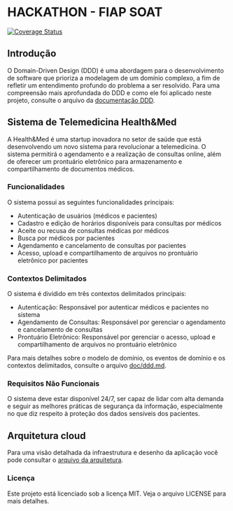 # HACKATHON - FIAP SOAT 

[![Coverage Status](https://coveralls.io/repos/github/kschltz/fiap-hackathon/badge.svg)](https://coveralls.io/github/kschltz/fiap-hackathon)

## Introdução

O Domain-Driven Design (DDD) é uma abordagem para o desenvolvimento de software que prioriza a modelagem de um domínio complexo, a fim de refletir um entendimento profundo do problema a ser resolvido. Para uma compreensão mais aprofundada do DDD e como ele foi aplicado neste projeto, consulte o arquivo da [documentação DDD](doc/ddd.md).

## Sistema de Telemedicina Health&Med

A Health&Med é uma startup inovadora no setor de saúde que está desenvolvendo um novo sistema para revolucionar a telemedicina. O sistema permitirá o agendamento e a realização de consultas online, além de oferecer um prontuário eletrônico para armazenamento e compartilhamento de documentos médicos.

### Funcionalidades

O sistema possui as seguintes funcionalidades principais:

- Autenticação de usuários (médicos e pacientes)
- Cadastro e edição de horários disponíveis para consultas por médicos
- Aceite ou recusa de consultas médicas por médicos
- Busca por médicos por pacientes
- Agendamento e cancelamento de consultas por pacientes
- Acesso, upload e compartilhamento de arquivos no prontuário eletrônico por pacientes

### Contextos Delimitados

O sistema é dividido em três contextos delimitados principais:

- Autenticação: Responsável por autenticar médicos e pacientes no sistema
- Agendamento de Consultas: Responsável por gerenciar o agendamento e cancelamento de consultas
- Prontuário Eletrônico: Responsável por gerenciar o acesso, upload e compartilhamento de arquivos no prontuário eletrônico

Para mais detalhes sobre o modelo de domínio, os eventos de domínio e os contextos delimitados, consulte o arquivo [doc/ddd.md](doc/ddd.md).

### Requisitos Não Funcionais

O sistema deve estar disponível 24/7, ser capaz de lidar com alta demanda e seguir as melhores práticas de segurança da informação, especialmente no que diz respeito à proteção dos dados sensíveis dos pacientes.

## Arquitetura cloud

Para uma visão detalhada da infraestrutura e desenho da aplicação você pode consultar o [arquivo da arquitetura](doc/cloud_infra.md).


### Licença

Este projeto está licenciado sob a licença MIT. Veja o arquivo LICENSE para mais detalhes.